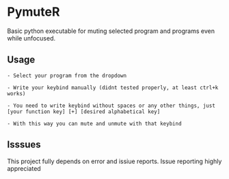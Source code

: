 # PymuteR
Basic python executable for muting selected program and programs even while unfocused.



## Usage
```
- Select your program from the dropdown

- Write your keybind manually (didnt tested properly, at least ctrl+k works)

- You need to write keybind without spaces or any other things, just
[your function key] [+] [desired alphabetical key]

- With this way you can mute and unmute with that keybind

```
## Isssues

This project fully depends on error and issiue reports. Issue reporting highly appreciated



  